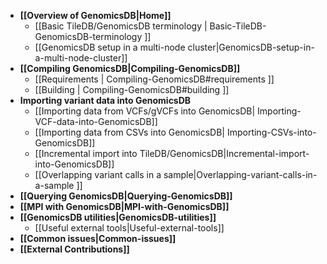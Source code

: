 * **[[Overview of GenomicsDB|Home]]**
    * [[Basic TileDB/GenomicsDB terminology | Basic-TileDB-GenomicsDB-terminology ]]
    * [[GenomicsDB setup in a multi-node cluster|GenomicsDB-setup-in-a-multi-node-cluster]]
* **[[Compiling GenomicsDB|Compiling-GenomicsDB]]**
    * [[Requirements | Compiling-GenomicsDB#requirements ]]
    * [[Building | Compiling-GenomicsDB#building ]]
* **Importing variant data into GenomicsDB**
    * [[Importing data from VCFs/gVCFs into GenomicsDB| Importing-VCF-data-into-GenomicsDB]]
    * [[Importing data from CSVs into GenomicsDB| Importing-CSVs-into-GenomicsDB]]
    * [[Incremental import into TileDB/GenomicsDB|Incremental-import-into-GenomicsDB]]
    * [[Overlapping variant calls in a sample|Overlapping-variant-calls-in-a-sample ]]
* **[[Querying GenomicsDB|Querying-GenomicsDB]]**
* **[[MPI with GenomicsDB|MPI-with-GenomicsDB]]**
* **[[GenomicsDB utilities|GenomicsDB-utilities]]**
    * [[Useful external tools|Useful-external-tools]]
* **[[Common issues|Common-issues]]**
* **[[External Contributions]]**

